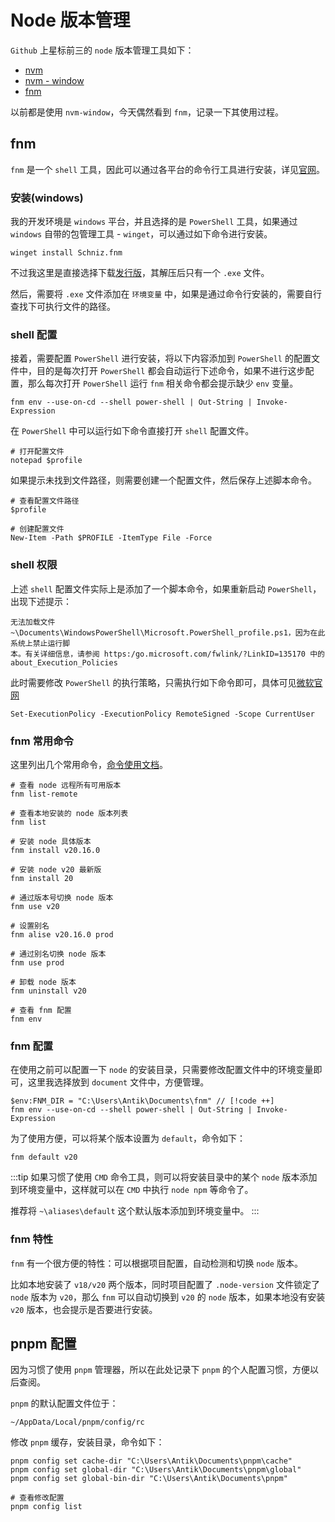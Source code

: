 # Node 版本管理

`Github` 上星标前三的 `node` 版本管理工具如下：

- [nvm](https://github.com/nvm-sh/nvm)
- [nvm - window](https://github.com/coreybutler/nvm-windows)
- [fnm](https://github.com/Schniz/fnm)

以前都是使用 `nvm-window`，今天偶然看到 `fnm`，记录一下其使用过程。

## fnm

`fnm` 是一个 `shell` 工具，因此可以通过各平台的命令行工具进行安装，详见[官网](https://github.com/Schniz/fnm?#Installation)。

### 安装(windows)

我的开发环境是 `windows` 平台，并且选择的是 `PowerShell` 工具，如果通过 `windows` 自带的包管理工具 - `winget`，可以通过如下命令进行安装。

```shell
winget install Schniz.fnm
```

不过我这里是直接选择下载[发行版](https://github.com/Schniz/fnm/releases)，其解压后只有一个 `.exe` 文件。

然后，需要将 `.exe` 文件添加在 `环境变量` 中，如果是通过命令行安装的，需要自行查找下可执行文件的路径。

### shell 配置

接着，需要配置 `PowerShell` 进行安装，将以下内容添加到 `PowerShell` 的配置文件中，目的是每次打开 `PowerShell` 都会自动运行下述命令，如果不进行这步配置，那么每次打开 `PowerShell` 运行 `fnm` 相关命令都会提示缺少 `env` 变量。

```shell
fnm env --use-on-cd --shell power-shell | Out-String | Invoke-Expression
```

在 `PowerShell` 中可以运行如下命令直接打开 `shell` 配置文件。

```shell
# 打开配置文件
notepad $profile
```

如果提示未找到文件路径，则需要创建一个配置文件，然后保存上述脚本命令。

```shell
# 查看配置文件路径
$profile

# 创建配置文件
New-Item -Path $PROFILE -ItemType File -Force
```

### shell 权限

上述 `shell` 配置文件实际上是添加了一个脚本命令，如果重新启动 `PowerShell`，出现下述提示：

```shell
无法加载文件 ~\Documents\WindowsPowerShell\Microsoft.PowerShell_profile.ps1，因为在此系统上禁止运行脚
本。有关详细信息，请参阅 https:/go.microsoft.com/fwlink/?LinkID=135170 中的 about_Execution_Policies
```

此时需要修改 `PowerShell` 的执行策略，只需执行如下命令即可，具体可见[微软官网](https://learn.microsoft.com/zh-cn/powershell/module/microsoft.powershell.core/about/about_execution_policies?view=powershell-7.4)

```shell
Set-ExecutionPolicy -ExecutionPolicy RemoteSigned -Scope CurrentUser
```

### fnm 常用命令

这里列出几个常用命令，[命令使用文档](https://github.com/Schniz/fnm/blob/master/docs/commands.md)。

```shell
# 查看 node 远程所有可用版本
fnm list-remote

# 查看本地安装的 node 版本列表
fnm list

# 安装 node 具体版本
fnm install v20.16.0

# 安装 node v20 最新版
fnm install 20

# 通过版本号切换 node 版本
fnm use v20

# 设置别名
fnm alise v20.16.0 prod

# 通过别名切换 node 版本
fnm use prod

# 卸载 node 版本
fnm uninstall v20

# 查看 fnm 配置
fnm env
```

### fnm 配置

在使用之前可以配置一下 `node` 的安装目录，只需要修改配置文件中的环境变量即可，这里我选择放到 `document` 文件中，方便管理。

```
$env:FNM_DIR = "C:\Users\Antik\Documents\fnm" // [!code ++]
fnm env --use-on-cd --shell power-shell | Out-String | Invoke-Expression
```

为了使用方便，可以将某个版本设置为 `default`，命令如下：

```shell
fnm default v20
```

:::tip
如果习惯了使用 `CMD` 命令工具，则可以将安装目录中的某个 `node` 版本添加到环境变量中，这样就可以在 `CMD` 中执行 `node npm` 等命令了。

推荐将 `~\aliases\default` 这个默认版本添加到环境变量中。
:::

### fnm 特性

`fnm` 有一个很方便的特性：可以根据项目配置，自动检测和切换 `node` 版本。

比如本地安装了 `v18/v20` 两个版本，同时项目配置了 `.node-version` 文件锁定了 `node` 版本为 `v20`，那么 `fnm` 可以自动切换到 `v20` 的 `node` 版本，如果本地没有安装 `v20` 版本，也会提示是否要进行安装。

## pnpm 配置

因为习惯了使用 `pnpm` 管理器，所以在此处记录下 `pnpm` 的个人配置习惯，方便以后查阅。

`pnpm` 的默认配置文件位于：

```
~/AppData/Local/pnpm/config/rc
```

修改 `pnpm` 缓存，安装目录，命令如下：

```shell
pnpm config set cache-dir "C:\Users\Antik\Documents\pnpm\cache"
pnpm config set global-dir "C:\Users\Antik\Documents\pnpm\global"
pnpm config set global-bin-dir "C:\Users\Antik\Documents\pnpm"

# 查看修改配置
pnpm config list
```

